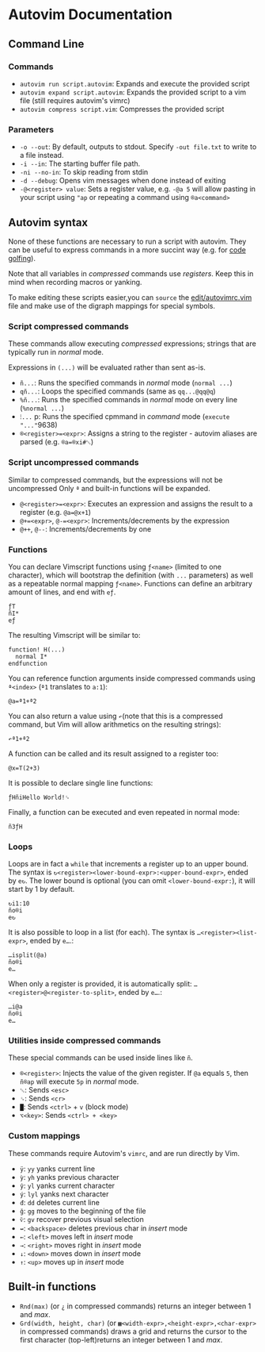 # Autovim Documentation

## Command Line

### Commands

* `autovim run script.autovim`: Expands and execute the provided script
* `autovim expand script.autovim`: Expands the provided script to a vim file (still requires autovim's vimrc)
* `autovim compress script.vim`: Compresses the provided script

### Parameters

* `-o --out`: By default, outputs to stdout. Specify `-out file.txt` to write to a file instead.
* `-i --in`: The starting buffer file path.
* `-ni --no-in`: To skip reading from stdin
* `-d --debug`: Opens vim messages when done instead of exiting
* `-@<register> value`: Sets a register value, e.g. `-@a 5` will allow pasting in your script using `"ap` or repeating a command using `®a<command>`

## Autovim syntax

None of these functions are necessary to run a script with autovim. They can be useful to express commands in a more succint way (e.g. for [code golfing](https://codegolf.stackexchange.com)).

Note that all variables in *compressed* commands use *registers*. Keep this in mind when recording macros or yanking.

To make editing these scripts easier,you can `source` the [edit/autovimrc.vim](edit/autovimrc.vim) file and make use of the digraph mappings for special symbols.

### Script compressed commands

These commands allow executing *compressed* expressions; strings that are typically run in *normal* mode.

Expressions in `(...)` will be evaluated rather than sent as-is.

* `ñ...`: Runs the specified commands in _normal_ mode (`normal ...`)
* `qñ...`: Loops the specified commands (same as `qq...@qq@q`)
* `%ñ...`: Runs the specified commands in _normal_ mode on every line (`%normal ...`)
* `⁝...` p: Runs the specified cpmmand in _command_ mode (`execute "..."`9638)
* `®<register>=<expr>`: Assigns a string to the register - autovim aliases are parsed (e.g. `®a=®xi#␛`)

### Script uncompressed commands

Similar to compressed commands, but the expressions will not be uncompressed Only `ª` and built-in functions will be expanded.

* `@<register>=<expr>`: Executes an expression and assigns the result to a register (e.g. `@a=@x+1`)
* `@+=<expr>`, `@-=<expr>`: Increments/decrements by the expression
* `@++`, `@--`: Increments/decrements by one

### Functions

You can declare Vimscript functions using `ƒ<name>` (limited to one character), which will bootstrap the definition (with `...` parameters) as well as a repeatable normal mapping `ƒ<name>`. Functions can define an arbitrary amount of lines, and end with `eƒ`.

    ƒT
    ñI*
    eƒ

The resulting Vimscript will be similar to:

    function! H(...)
      normal I*
    endfunction

You can reference function arguments inside compressed commands using `ª<index>` (`ª1` translates to `a:1`):

    @a=ª1+ª2

You can also return a value using `↶`(note that this is a compressed command, but Vim will allow arithmetics on the resulting strings):

    ↶ª1+ª2

A function can be called and its result assigned to a register too:

    @x=T(2+3)

It is possible to declare single line functions:

    ƒHñiHello World!␍

Finally, a function can be executed and even repeated in normal mode:

    ñ3ƒH

### Loops

Loops are in fact a `while` that increments a register up to an upper bound. The syntax is `↻<register><lower-bound-expr>:<upper-bound-expr>`, ended by `e↻`. The lower bound is optional (you can omit `<lower-bound-expr:`), it will start by 1 by default.

    ↻i1:10
    ño®i
    e↻

It is also possible to loop in a list (for each). The syntax is `…<register><list-expr>`, ended by `e…`.:

    …isplit(@a)
    ño®i
    e…

When only a register is provided, it is automatically split: `…<register>@<register-to-split>`, ended by `e…`.:

    …i@a
    ño®i
    e…

### Utilities inside compressed commands

These special commands can be used inside lines like `ñ`.

* `®<register>`: Injects the value of the given register. If `@a` equals `5`, then `ñ®ap` will execute `5p` in _normal_ mode.
* `␛`: Sends `<esc>`
* `␍`: Sends `<cr>`
* `█`: Sends `<ctrl>` + `v` (block mode)
* `⌥<key>`: Sends `<ctrl> + <key>`

### Custom mappings

These commands require Autovim's `vimrc`, and are run directly by Vim.

* `ÿ`: `yy` yanks current line
* `ỳ`: `yh` yanks previous character
* `ŷ`: `yl` yanks current character
* `ý`: `lyl` yanks next character
* `đ`: `dd` deletes current line
* `ğ`: `gg` moves to the beginning of the file
* `ѷ`: `gv` recover previous visual selection
* `↚`: `<backspace>` deletes previous char in *insert* mode
* `←`: `<left>` moves left in *insert* mode
* `→`: `<right>` moves right in *insert* mode
* `↓`: `<down>` moves down in *insert* mode
* `↑`: `<up>` moves up in *insert* mode

## Built-in functions

* `Rnd(max)` (or `¿` in compressed commands) returns an integer between 1 and *max*.
* `Grd(width, height, char)` (or `▦<width-expr>,<height-expr>,<char-expr>` in compressed commands) draws a grid and returns the cursor to the first character (top-left)returns an integer between 1 and *max*.
